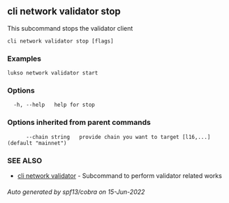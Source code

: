 ## cli network validator stop

This subcommand stops the validator client

```
cli network validator stop [flags]
```

### Examples

```
lukso network validator start
```

### Options

```
  -h, --help   help for stop
```

### Options inherited from parent commands

```
      --chain string   provide chain you want to target [l16,...] (default "mainnet")
```

### SEE ALSO

* [cli network validator](cli_network_validator.md)	 - Subcommand to perform validator related works

###### Auto generated by spf13/cobra on 15-Jun-2022
